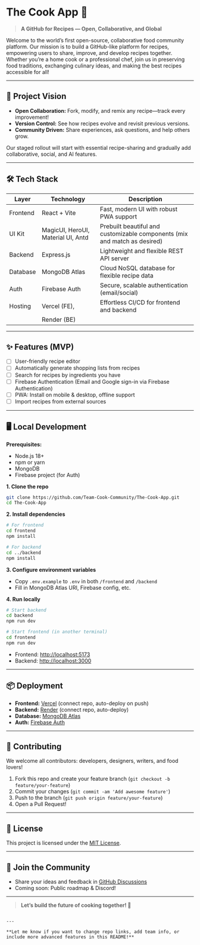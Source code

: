 # The Cook App 🍳

> **A GitHub for Recipes — Open, Collaborative, and Global**

Welcome to the world’s first open-source, collaborative food community platform. Our mission is to build a GitHub-like platform for recipes, empowering users to share, improve, and develop recipes together. Whether you’re a home cook or a professional chef, join us in preserving food traditions, exchanging culinary ideas, and making the best recipes accessible for all!

---

## 🚀 Project Vision

- **Open Collaboration:** Fork, modify, and remix any recipe—track every improvement!
- **Version Control:** See how recipes evolve and revisit previous versions.
- **Community Driven:** Share experiences, ask questions, and help others grow.

Our staged rollout will start with essential recipe-sharing and gradually add collaborative, social, and AI features.

---

## 🛠️ Tech Stack

| Layer      | Technology          | Description                                    |
|------------|--------------------|------------------------------------------------|
| Frontend   | React + Vite       | Fast, modern UI with robust PWA support        |
| UI Kit     | MagicUI, HeroUI, Material UI, Antd | Prebuilt beautiful and customizable components (mix and match as desired) |
| Backend    | Express.js         | Lightweight and flexible REST API server       |
| Database   | MongoDB Atlas      | Cloud NoSQL database for flexible recipe data  |
| Auth       | Firebase Auth      | Secure, scalable authentication (email/social) |
| Hosting    | Vercel (FE),       | Effortless CI/CD for frontend and backend      |
|            | Render (BE)        |                                                |

---

## ✨ Features (MVP)

* [ ] User-friendly recipe editor
* [ ] Automatically generate shopping lists from recipes
* [ ] Search for recipes by ingredients you have
* [ ] Firebase Authentication (Email and Google sign-in via Firebase Authentication)
* [ ] PWA: Install on mobile & desktop, offline support
* [ ] Import recipes from external sources

---

## 🖥️ Local Development

**Prerequisites:**  
- Node.js 18+  
- npm or yarn  
- MongoDB
- Firebase project (for Auth)

**1. Clone the repo**
```bash
git clone https://github.com/Team-Cook-Community/The-Cook-App.git
cd The-Cook-App
````

**2. Install dependencies**

```bash
# For frontend
cd frontend
npm install

# For backend
cd ../backend
npm install
```

**3. Configure environment variables**

* Copy `.env.example` to `.env` in both `/frontend` and `/backend`
* Fill in MongoDB Atlas URI, Firebase config, etc.

**4. Run locally**

```bash
# Start backend
cd backend
npm run dev

# Start frontend (in another terminal)
cd frontend
npm run dev
```

* Frontend: [http://localhost:5173](http://localhost:5173)
* Backend: [http://localhost:3000](http://localhost:3000)

---

## 📦 Deployment

* **Frontend:** [Vercel](https://vercel.com/) (connect repo, auto-deploy on push)
* **Backend:** [Render](https://render.com/) (connect repo, auto-deploy)
* **Database:** [MongoDB Atlas](https://www.mongodb.com/products/platform/atlas-database)
* **Auth:** [Firebase Auth](https://firebase.google.com/products/auth)

---

## 🤝 Contributing

We welcome all contributors: developers, designers, writers, and food lovers!

1. Fork this repo and create your feature branch (`git checkout -b feature/your-feature`)
2. Commit your changes (`git commit -am 'Add awesome feature'`)
3. Push to the branch (`git push origin feature/your-feature`)
4. Open a Pull Request!

---

## 📄 License

This project is licensed under the [MIT License](LICENSE).

---

## 📢 Join the Community

* Share your ideas and feedback in [GitHub Discussions](https://github.com/orgs/Team-Cook-Community/discussions)
* Coming soon: Public roadmap & Discord!

---

> **Let’s build the future of cooking together! 🍜**

```

---

**Let me know if you want to change repo links, add team info, or include more advanced features in this README!**
```
